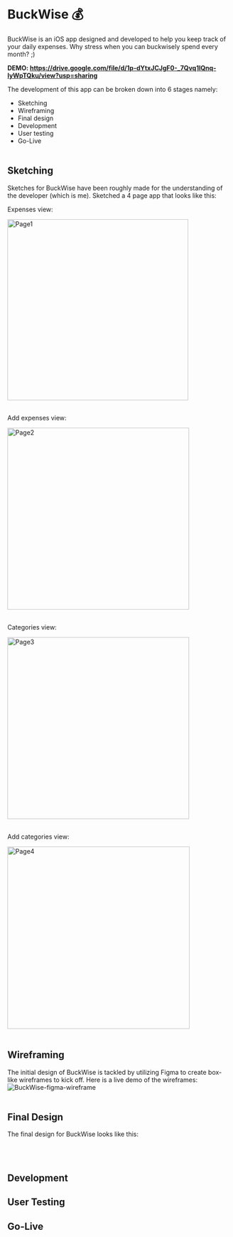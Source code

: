 # BuckWise 💰
BuckWise is an iOS app designed and developed to help you keep track of your daily expenses.
Why stress when you can buckwisely spend every month? ;) <br />

**DEMO: https://drive.google.com/file/d/1p-dYtxJCJgF0-_7Qvq1lQnq-lyWpTQku/view?usp=sharing**

The development of this app can be broken down into 6 stages namely:
- Sketching
- Wireframing
- Final design
- Development
- User testing
- Go-Live <br /> <br />

## Sketching
Sketches for BuckWise have been roughly made for the understanding of the developer (which is me). Sketched a 4 page app that looks like this:

Expenses view:

<img width="407" alt="Page1" src="https://github.com/rohitpaul1998/Buck-Wise/assets/113409553/af4e1fee-c26f-4004-b29d-f342db873384"><br /><br />

Add expenses view:

<img width="409" alt="Page2" src="https://github.com/rohitpaul1998/Buck-Wise/assets/113409553/a73befb6-3e8c-45f1-ae42-ba3efcf7e1f5"><br /><br />

Categories view:

<img width="409" alt="Page3" src="https://github.com/rohitpaul1998/Buck-Wise/assets/113409553/cda78b09-832c-428c-bd53-7490d3305173"><br /><br />

Add categories view:

<img width="410" alt="Page4" src="https://github.com/rohitpaul1998/Buck-Wise/assets/113409553/37368814-1c40-45fb-a5e7-00917050bda9"><br /><br />


## Wireframing
The initial design of BuckWise is tackled by utilizing Figma to create box-like wireframes to kick off. Here is a live demo of the wireframes:<br />
![BuckWise-figma-wireframe](https://github.com/rohitpaul1998/Buck-Wise/assets/113409553/31a4bc14-7ada-4f87-8007-cf203c631359)<br /><br />


## Final Design
The final design for BuckWise looks like this:

<br /><br />

## Development

## User Testing

## Go-Live


